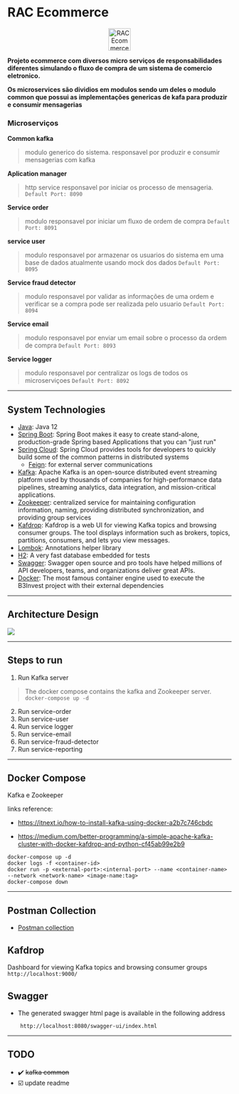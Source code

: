 # RAC Ecommerce

<p align="center">
  <a href="https://github.com/rafacancian/java-kafka-ecommerce">
    <img width="50px" src="https://raw.githubusercontent.com/rafacancian/java-kafka-ecommerce/pictures/helper/layouts/rac-ecommerce-logo.png" alt="RAC Ecommerce Logo">
  </a>
</p>

**Projeto ecommerce com diversos micro serviços de responsabilidades diferentes simulando o fluxo 
de compra de um sistema de comercio eletronico.**

**Os microservices são dividios em modulos sendo um deles o modulo common que possui as implementações
genericas de kafa para produzir e consumir mensagerias**

### Microserviços

**Common kafka**
>  modulo generico do sistema.
>  responsavel por produzir e consumir mensagerias com kafka

**Aplication manager** 
> http service responsavel por iniciar os processo de mensageria.
>```Default Port: 8090 ```

**Service order**
>    modulo responsavel por iniciar um fluxo de ordem de compra
>```Default Port: 8091```

**service user**
> modulo responsavel por armazenar os usuarios do sistema em uma base de dados
> atualmente usando mock dos dados
>```Default Port: 8095```

**Service fraud detector**
> modulo responsavel por validar as informações de uma ordem e verificar
> se a compra pode ser realizada pelo usuario 
>```Default Port: 8094```

**Service email**
> modulo responsavel por enviar um email sobre o processo da ordem de compra
>```Default Port: 8093```

**Service logger**
> modulo responsavel por centralizar os logs de todos os microserviçoes
>```Default Port: 8092```
            
---

## System Technologies
- [Java]: Java 12 
- [Spring Boot]: Spring Boot makes it easy to create stand-alone, production-grade Spring based Applications that you can "just run"
- [Spring Cloud]: Spring Cloud provides tools for developers to quickly build some of the common patterns in distributed systems 
  - [Feign]: for external server communications
- [Kafka]: Apache Kafka is an open-source distributed event streaming platform used by thousands of companies for high-performance data pipelines, streaming analytics, data integration, and mission-critical applications.
- [Zookeeper]: centralized service for maintaining configuration information, naming, providing distributed synchronization, and providing group services
- [Kafdrop]: Kafdrop is a web UI for viewing Kafka topics and browsing consumer groups. The tool displays information such as brokers, topics, partitions, consumers, and lets you view messages. 
- [Lombok]: Annotations helper library
- [H2]: A very fast database embedded for tests
- [Swagger]: Swagger open source and pro tools have helped millions of API developers, teams, and organizations deliver great APIs.
- [Docker]: The most famous container engine used to execute the B3Invest project with their external dependencies

---

## Architecture Design
![](https://raw.githubusercontent.com/rafacancian/java-kafka-ecommerce/pictures/helper/architecture/architecture.png)

---

## Steps to run
1. Run Kafka server 
> The docker compose contains the kafka and Zookeeper server. 
> ```docker-compose up -d```
2. Run service-order
3. Run service-user
4. Run service logger
5. Run service-email
6. Run service-fraud-detector
7. Run service-reporting

---

## Docker Compose
Kafka e Zookeeper

links reference: 

- https://itnext.io/how-to-install-kafka-using-docker-a2b7c746cbdc

- https://medium.com/better-programming/a-simple-apache-kafka-cluster-with-docker-kafdrop-and-python-cf45ab99e2b9
```
docker-compose up -d
docker logs -f <container-id>
docker run -p <external-port>:<internal-port> --name <container-name> --network <network-name> <image-name:tag>
docker-compose down
```

---

## Postman Collection
- [Postman collection][postman-file]


## Kafdrop
Dashboard for viewing Kafka topics and browsing consumer groups
```http://localhost:9000/```


## Swagger
- The generated swagger html page is available in the following address
```
    http://localhost:8080/swagger-ui/index.html
```

---
## TODO

- :heavy_check_mark: ~~kafka common~~ 
- :ballot_box_with_check: update readme


[Java]: https://www.java.com/pt-BR/    
[spring boot]: https://spring.io/projects/spring-boot
[spring cloud]: https://spring.io/projects/spring-cloud
[feign]: https://github.com/OpenFeign/feign
[kafka]: https://kafka.apache.org/
[Zookeeper]: https://zookeeper.apache.org/
[Kafdrop]: https://github.com/obsidiandynamics/kafdrop 
[lombok]: https://github.com/rzwitserloot/lombok
[h2]: http://h2database.com/html/main.html
[Swagger]: https://swagger.io/
[docker]: https://www.docker.com/
[postman-file]: https://github.com/rafacancian/java-kafka-ecommerce/tree/main/application-manager/postman

